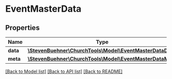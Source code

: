 # EventMasterData

## Properties
Name | Type | Description | Notes
------------ | ------------- | ------------- | -------------
**data** | [**\StevenBuehner\ChurchTools\Model\EventMasterDataData**](EventMasterDataData.md) |  | 
**meta** | [**\StevenBuehner\ChurchTools\Model\EventMasterDataMeta**](EventMasterDataMeta.md) |  | 

[[Back to Model list]](../../README.md#documentation-for-models) [[Back to API list]](../../README.md#documentation-for-api-endpoints) [[Back to README]](../../README.md)

